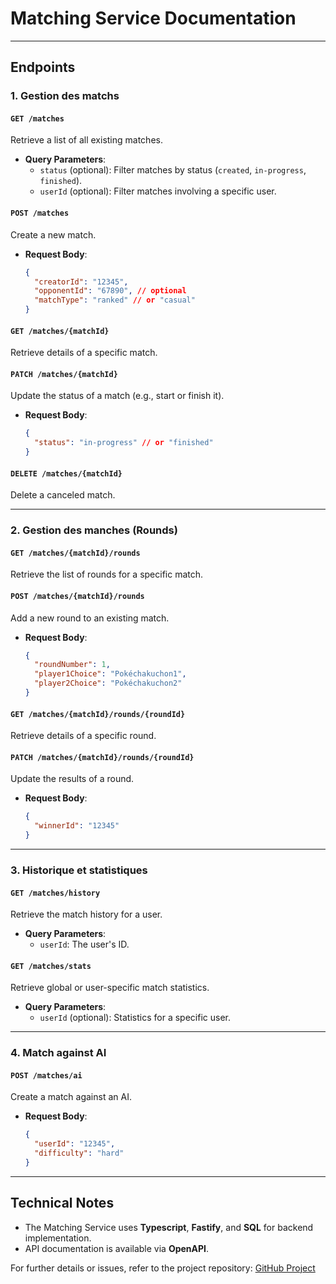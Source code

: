 # Matching Service Documentation

---

## **Endpoints**

### **1. Gestion des matchs**

#### `GET /matches`
Retrieve a list of all existing matches.
- **Query Parameters**:
  - `status` (optional): Filter matches by status (`created`, `in-progress`, `finished`).
  - `userId` (optional): Filter matches involving a specific user.

#### `POST /matches`
Create a new match.
- **Request Body**:
  ```json
  {
    "creatorId": "12345",
    "opponentId": "67890", // optional
    "matchType": "ranked" // or "casual"
  }
  ```

#### `GET /matches/{matchId}`
Retrieve details of a specific match.

#### `PATCH /matches/{matchId}`
Update the status of a match (e.g., start or finish it).
- **Request Body**:
  ```json
  {
    "status": "in-progress" // or "finished"
  }
  ```

#### `DELETE /matches/{matchId}`
Delete a canceled match.

---

### **2. Gestion des manches (Rounds)**

#### `GET /matches/{matchId}/rounds`
Retrieve the list of rounds for a specific match.

#### `POST /matches/{matchId}/rounds`
Add a new round to an existing match.
- **Request Body**:
  ```json
  {
    "roundNumber": 1,
    "player1Choice": "Pokéchakuchon1",
    "player2Choice": "Pokéchakuchon2"
  }
  ```

#### `GET /matches/{matchId}/rounds/{roundId}`
Retrieve details of a specific round.

#### `PATCH /matches/{matchId}/rounds/{roundId}`
Update the results of a round.
- **Request Body**:
  ```json
  {
    "winnerId": "12345"
  }
  ```

---

### **3. Historique et statistiques**

#### `GET /matches/history`
Retrieve the match history for a user.
- **Query Parameters**:
  - `userId`: The user's ID.

#### `GET /matches/stats`
Retrieve global or user-specific match statistics.
- **Query Parameters**:
  - `userId` (optional): Statistics for a specific user.

---

### **4. Match against AI**

#### `POST /matches/ai`
Create a match against an AI.
- **Request Body**:
  ```json
  {
    "userId": "12345",
    "difficulty": "hard"
  }
  ```

---

## **Technical Notes**
- The Matching Service uses **Typescript**, **Fastify**, and **SQL** for backend implementation.
- API documentation is available via **OpenAPI**.

For further details or issues, refer to the project repository: [GitHub Project](https://github.com/nathan-claeys/UE-CONT-FINAL-PROJECT)
